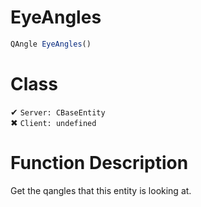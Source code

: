 # EyeAngles
```js	
QAngle EyeAngles()
```
# Class
✔ `Server: CBaseEntity`  
✖ `Client: undefined`  

# Function Description
Get the qangles that this entity is looking at.
